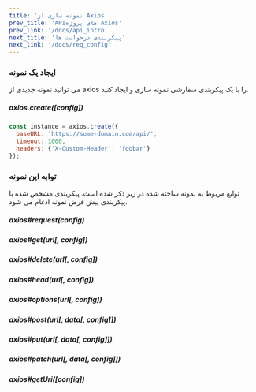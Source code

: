 ```yaml
---
title: 'نمونه سازی از Axios'
prev_title: 'APIهای پروژه Axios'
prev_link: '/docs/api_intro'
next_title: 'پیکربندی درخواست ها'
next_link: '/docs/req_config'
---
```


### ایجاد یک نمونه

می توانید نمونه جدیدی از axios را با یک پیکربندی سفارشی نمونه سازی و ایجاد کنید.

##### axios.create([config])

```js
const instance = axios.create({
  baseURL: 'https://some-domain.com/api/',
  timeout: 1000,
  headers: {'X-Custom-Header': 'foobar'}
});
```

### توابه این نمونه

توابع مربوط به نمونه ساخته شده در زیر ذکر شده است. پیکربندی مشخص شده با پیکربندی پیش فرض نمونه ادغام می شود. 

##### axios#request(config)
##### axios#get(url[, config])
##### axios#delete(url[, config])
##### axios#head(url[, config])
##### axios#options(url[, config])
##### axios#post(url[, data[, config]])
##### axios#put(url[, data[, config]])
##### axios#patch(url[, data[, config]])
##### axios#getUri([config])